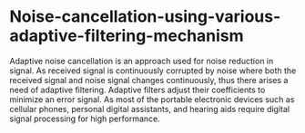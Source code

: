 # Noise-cancellation-using-various-adaptive-filtering-mechanism
Adaptive noise cancellation is an approach used for noise reduction in signal. As received signal is continuously corrupted by noise where both the received signal and noise signal changes continuously, thus there arises a need of adaptive filtering. Adaptive filters adjust their coefficients to minimize an error signal. As most of the portable electronic devices such as cellular phones, personal digital assistants, and hearing aids require digital signal processing for high performance.
